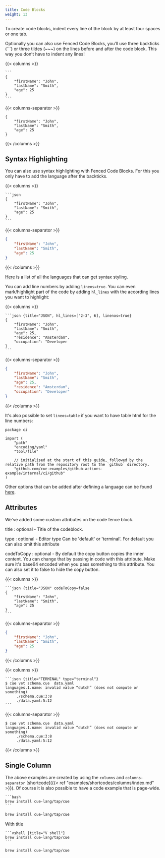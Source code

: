```yaml
---
title: Code Blocks
weight: 13
---
```


To create code blocks, indent every line of the block by at least four spaces or one tab.

Optionally you can also use Fenced Code Blocks, you’ll use three backticks (```) or three tildes (~~~) on the lines before and after the code block.
This way you don’t have to indent any lines!

{{< columns >}}
````
```
{
    "firstName": "John",
    "lastName": "Smith",
    "age": 25
}
```
````
{{< columns-separator >}}
```
{
    "firstName": "John",
    "lastName": "Smith",
    "age": 25
}
```
{{< /columns >}}

## Syntax Highlighting

You can also use syntax highlighting with Fenced Code Blocks. For this you only have to add the language after the backticks.

{{< columns >}}
````
```json
{
    "firstName": "John",
    "lastName": "Smith",
    "age": 25
}
```
````
{{< columns-separator >}}
```json
{
    "firstName": "John",
    "lastName": "Smith",
    "age": 25
}
```
{{< /columns >}}

[Here](https://gohugo.io/content-management/syntax-highlighting/#list-of-chroma-highlighting-languages) is a list of all the languages that can get syntax styling.

You can add line numbers by adding `lineos=true`.
You can even mark/highlight part of the code by adding `hl_lines` with the according lines you want to highlight:

{{< columns >}}
````
```json {title="JSON", hl_lines=["2-3", 6], linenos=true}
{
    "firstName": "John",
    "lastName": "Smith",
    "age": 25,
    "residence": "Amsterdam",
    "occupation": "Developer
}
```
````
{{< columns-separator >}}
```json {title="JSON", hl_lines=["2-3", 6], linenos=true}
{
    "firstName": "John",
    "lastName": "Smith",
    "age": 25,
    "residence": "Amsterdam",
    "occupation": "Developer"
}
```
{{< /columns >}}

It's also possible to set `lineos=table` if you want to have table html for the line numbers:

```text {title="Table", linenos=table}
package ci

import (
	"path"
	"encoding/yaml"
	"tool/file"

	// initialised at the start of this guide, followed by the relative path from the repository root to the `github` directory.
	"github.com/cue-examples/github-actions-example/internal/ci/github"
)

```

Other options that can be added after defining a language can be found [here](https://gohugo.io/content-management/syntax-highlighting/#highlight-shortcode).

## Attributes

We've added some custom attributes on the code fence block.

title
: optional - Title of the codeblock.

type
: optional - Editor type Can be 'default' or 'terminal'. For default you can also omit this attribute

codeToCopy
: optional - By default the copy button copies the inner content. You can change that by passing in code with this attribute.
Make sure it's base64 encoded when you pass something to this attribute.
You can also set it to false to hide the copy button.

{{< columns >}}
```` { codeToCopy=false }
```json {title="JSON" codeToCopy=false
{
    "firstName": "John",
    "lastName": "Smith",
    "age": 25
}
```
````
{{< columns-separator >}}
```json {title="JSON" codeToCopy=false }
{
    "firstName": "John",
    "lastName": "Smith",
    "age": 25
}
```
{{< /columns >}}


{{< columns >}}
````
```json {title="TERMINAL" type="terminal"}
$ cue vet schema.cue  data.yaml
languages.1.name: invalid value “dutch” (does not compute or something)
     ./schema.cue:3:8
     ./data.yaml:5:12
```
````
{{< columns-separator >}}
``` {title="TERMINAL" type="terminal"}
$ cue vet schema.cue  data.yaml
languages.1.name: invalid value “dutch” (does not compute or something)
     ./schema.cue:3:8
     ./data.yaml:5:12
```
{{< /columns >}}

## Single Column

The above examples are created by using the `columns` and `columns-separator` [shortcode]({{< ref "examples/shortcodes/columns/index.md" >}}). Of course it is also possible to have a code example that is page-wide.

````
```bash
brew install cue-lang/tap/cue
```
````

```bash
brew install cue-lang/tap/cue
```

With title

````
```vshell {title="V shell"}
brew install cue-lang/tap/cue
```
````

```vshell {title="V shell"}
brew install cue-lang/tap/cue
```
